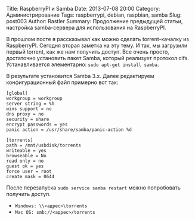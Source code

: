 Title: RaspberryPI и Samba
Date: 2013-07-08 20:00
Category: Администрирование
Tags: raspberrypi, debian, raspbian, samba
Slug: post003
Author: Rastler
Summary: Продолжение предыдущей статьи, настройка samba-сервера для использования на RaspberryPI.

В прошлом посте я рассказывал как можно сделать torrent-качалку из RaspberryPI. Сегодня вторая заметка на эту тему. 
И так, мы загрузили первый torrent, как же нам получить доступ. Все очень просто, достаточно установить пакет Samba, который реализует протокол cifs. Устанавливается элементарно:
`sudo apt-get install samba`.

В результате установится Samba 3.x. Далее редактируем конфигурационный файл примерно вот так:


<pre><code class="text">[global]
workgroup = workgroup
server string = %h
wins support = no
dns proxy = no
security = share
encrypt passwords = yes
panic action = /usr/share/samba/panic-action %d

[torrents]
path = /mnt/usbdisk/torrents
writeable = yes
browseable = No
read only = no
guest ok = yes
force user = root
create mask = 0644
</code></pre>

После перезапуска `sudo service samba restart` можно попробовать получить доступ.

- `Windows: \\<адрес>\torrents`
- `Mac OS: smb://<адрес>/torrents`

